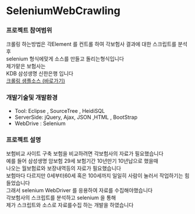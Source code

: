 # SeleniumWebCrawling


### 프로젝트 참여범위 
크롤링 하는방법은 각Element 를 컨트롤 하여  각보험사 결과에 대한 스크립트를 분석후<br>
selenium 형식에맞게 소스를 만들고 돌리는형식입니다<br>
제가맡은 보험사는<br>
KDB 삼성생명 신한은행 입니다<br>
[크롤링 샘플소스 (바로가기)](https://github.com/sms8884/SeleniumWebCrawling/blob/master/finder.crawler.life.samsung/src/test/java/crawler/life/KDB/KDB_insurance_Test.java)


### 개발기술및 개발환경
* Tool: Eclipse , SourceTree , HeidiSQL
* ServerSide: jQuery, Ajax, JSON ,HTML , BootStrap
* WebDrive : Selenium

### 프로젝트 설명 <br>
 보험비교 사이트 구축  보험을 비교하려면 각보험사의 자료가 필요했습니다 <br>
 예를 들어 삼성생명 암보험 29세 보험기간 10년만기 10년납으로 했을때 <br>
 나오는 월보험료와 보장내역등의 자료가 필요했습니다 <br>
 보험마다 다르지만 0세부터60세 혹은 100세까지 일일히 사람이 눌러서 작업하기는 힘들었습니다 <br>
 그래서 selenium  WebDriver  를 응용하여 자료를 수집해야했습니다<br>
 각보험사의 스크립트를 분석하고 selenium 을 통해 <br>
 제가 스크립트와 소스로 자료를수집 하는 개발을 하였습니다 
 
 
<br>

